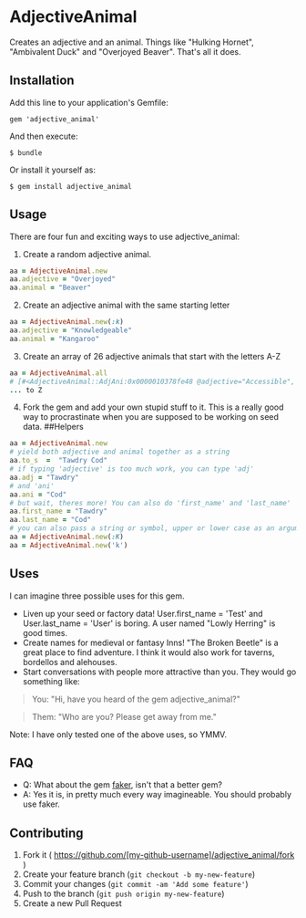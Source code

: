 # AdjectiveAnimal

Creates an adjective and an animal. Things like "Hulking Hornet", "Ambivalent Duck" and "Overjoyed Beaver". That's all it does.

## Installation

Add this line to your application's Gemfile:

    gem 'adjective_animal'

And then execute:

    $ bundle

Or install it yourself as:

    $ gem install adjective_animal

## Usage
There are four fun and exciting ways to use adjective_animal:

1. Create a random adjective animal.
```ruby
aa = AdjectiveAnimal.new
aa.adjective = "Overjoyed"
aa.animal = "Beaver"
```

2. Create an adjective animal with the same starting letter
```ruby
aa = AdjectiveAnimal.new(:k)
aa.adjective = "Knowledgeable"
aa.animal = "Kangaroo"
```

3. Create an array of 26 adjective animals that start with the letters A-Z
```ruby
aa = AdjectiveAnimal.all
# [#<AdjectiveAnimal::AdjAni:0x0000010378fe48 @adjective="Accessible", @animal="Alpaca", @starts_with="a">, #<AdjectiveAnimal::AdjAni:0x0000010377ec88 @adjective="Better", @animal="Baboon", @starts_with="b">, #<AdjectiveAnimal::AdjAni:0x000001036949a8 @adjective="Cloudy", @animal="Camel", @starts_with="c">, #<AdjectiveAnimal::AdjAni:0x00000103686dd0 @adjective="Didactic", @animal="Deer", @starts_with="d">
... to Z
```

4. Fork the gem and add your own stupid stuff to it.  This is a really good way to procrastinate when you are supposed to be working on seed data.
##Helpers
```ruby
aa = AdjectiveAnimal.new
# yield both adjective and animal together as a string
aa.to_s  =  "Tawdry Cod"
# if typing 'adjective' is too much work, you can type 'adj'
aa.adj = "Tawdry"
# and 'ani'
aa.ani = "Cod"
# but wait, theres more! You can also do 'first_name' and 'last_name'
aa.first_name = "Tawdry"
aa.last_name = "Cod"
# you can also pass a string or symbol, upper or lower case as an argument to new()
aa = AdjectiveAnimal.new(:K)
aa = AdjectiveAnimal.new('k')
```

## Uses
I can imagine three possible uses for this gem.
* Liven up your seed or factory data!  User.first_name = 'Test' and User.last_name = 'User' is boring. A user named "Lowly Herring" is good times.
* Create names for medieval or fantasy Inns! "The Broken Beetle" is a great place to find adventure.  I think it would also work for taverns, bordellos and alehouses.
* Start conversations with people more attractive than you. They would go something like:
> You: "Hi, have you heard of the gem adjective_animal?"

 > Them: "Who are you? Please get away from me."

Note: I have only tested one of the above uses, so YMMV.

## FAQ
* Q: What about the gem [faker](https://github.com/stympy/faker), isn't that a better gem?
* A: Yes it is, in pretty much every way imagineable. You should probably use faker.




## Contributing

1. Fork it ( https://github.com/[my-github-username]/adjective_animal/fork )
2. Create your feature branch (`git checkout -b my-new-feature`)
3. Commit your changes (`git commit -am 'Add some feature'`)
4. Push to the branch (`git push origin my-new-feature`)
5. Create a new Pull Request
